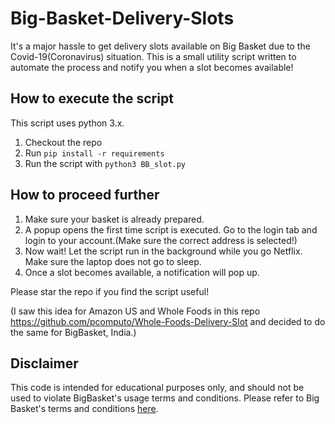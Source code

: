 # Big-Basket-Delivery-Slots
It's a major hassle to get delivery slots available on Big Basket due to the Covid-19(Coronavirus) situation. 
This is a small utility script written to automate the process and notify you when a slot becomes available! 

## How to execute the script
This script uses python 3.x.
1) Checkout the repo 
2) Run `pip install -r requirements`
3) Run the script with `python3 BB_slot.py`


## How to proceed further
1) Make sure your basket is already prepared.
2) A popup opens the first time script is executed. Go to the login tab and login to your account.(Make sure the correct address is selected!)
3) Now wait! Let the script run in the background while you go Netflix. Make sure the laptop does not go to sleep.
4) Once a slot becomes available, a notification will pop up.


Please star the repo if you find the script useful!

(I saw this idea for Amazon US and Whole Foods in this repo https://github.com/pcomputo/Whole-Foods-Delivery-Slot and decided to do the same for BigBasket, India.)

## Disclaimer
This code is intended for educational purposes only, and should not be used to violate BigBasket's usage terms and conditions. Please refer to Big Basket's terms and conditions [here](https://www.bigbasket.com/terms-and-conditions/).
